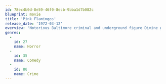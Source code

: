 ```yaml
---
id: 78ec4b0d-8e59-46f0-8ecb-9bba1d7b082c
blueprint: movie
title: 'Pink Flamingos'
release_date: '1972-03-12'
overview: 'Notorious Baltimore criminal and underground figure Divine goes up against Connie &amp; Raymond Marble, a sleazy married couple who make a passionate attempt to humiliate her and seize her tabloid-given title as "The Filthiest Person Alive".'
genres:
  -
    id: 27
    name: Horror
  -
    id: 35
    name: Comedy
  -
    id: 80
    name: Crime
---
```

